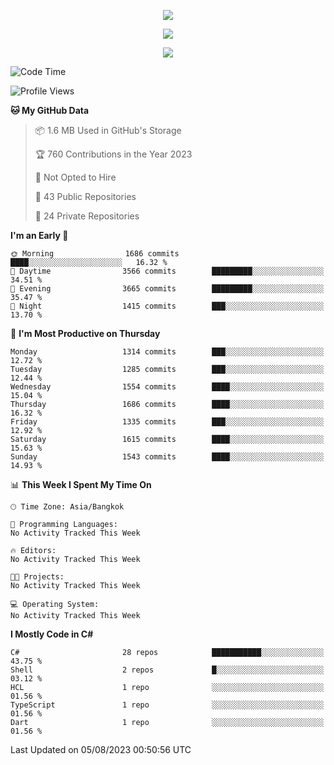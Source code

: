 <p align="center">
  <a href="say-hi.gif"> 
    <img align="center" src="say-hi.gif"/>
  </a>
</p>
<p align="center">
  <a href="https://github.com/htthinh1999">
    <img align="center" src="https://github-readme-stats-kappa-pink.vercel.app/api?username=htthinh1999&show_icons=true&count_private=true&theme=dracula"/>
  </a>
</p>
<p align="center">
  <a href="https://github.com/htthinh1999">
    <img src="https://github-readme-stats-kappa-pink.vercel.app/api/top-langs/?username=htthinh1999&layout=compact&langs_count=6&count_private=true&hide=tsql,hlsl,glsl,shaderlab&theme=dracula"/>
  </a>
</p>

<!--START_SECTION:waka-->
![Code Time](http://img.shields.io/badge/Code%20Time-0%20secs-blue)

![Profile Views](http://img.shields.io/badge/Profile%20Views-0-blue)

**🐱 My GitHub Data** 

> 📦 1.6 MB Used in GitHub's Storage 
 > 
> 🏆 760 Contributions in the Year 2023
 > 
> 🚫 Not Opted to Hire
 > 
> 📜 43 Public Repositories 
 > 
> 🔑 24 Private Repositories 
 > 
**I'm an Early 🐤** 

```text
🌞 Morning                1686 commits        ████░░░░░░░░░░░░░░░░░░░░░   16.32 % 
🌆 Daytime                3566 commits        █████████░░░░░░░░░░░░░░░░   34.51 % 
🌃 Evening                3665 commits        █████████░░░░░░░░░░░░░░░░   35.47 % 
🌙 Night                  1415 commits        ███░░░░░░░░░░░░░░░░░░░░░░   13.70 % 
```
📅 **I'm Most Productive on Thursday** 

```text
Monday                   1314 commits        ███░░░░░░░░░░░░░░░░░░░░░░   12.72 % 
Tuesday                  1285 commits        ███░░░░░░░░░░░░░░░░░░░░░░   12.44 % 
Wednesday                1554 commits        ████░░░░░░░░░░░░░░░░░░░░░   15.04 % 
Thursday                 1686 commits        ████░░░░░░░░░░░░░░░░░░░░░   16.32 % 
Friday                   1335 commits        ███░░░░░░░░░░░░░░░░░░░░░░   12.92 % 
Saturday                 1615 commits        ████░░░░░░░░░░░░░░░░░░░░░   15.63 % 
Sunday                   1543 commits        ████░░░░░░░░░░░░░░░░░░░░░   14.93 % 
```


📊 **This Week I Spent My Time On** 

```text
🕑︎ Time Zone: Asia/Bangkok

💬 Programming Languages: 
No Activity Tracked This Week

🔥 Editors: 
No Activity Tracked This Week

🐱‍💻 Projects: 
No Activity Tracked This Week

💻 Operating System: 
No Activity Tracked This Week
```

**I Mostly Code in C#** 

```text
C#                       28 repos            ███████████░░░░░░░░░░░░░░   43.75 % 
Shell                    2 repos             █░░░░░░░░░░░░░░░░░░░░░░░░   03.12 % 
HCL                      1 repo              ░░░░░░░░░░░░░░░░░░░░░░░░░   01.56 % 
TypeScript               1 repo              ░░░░░░░░░░░░░░░░░░░░░░░░░   01.56 % 
Dart                     1 repo              ░░░░░░░░░░░░░░░░░░░░░░░░░   01.56 % 
```




 Last Updated on 05/08/2023 00:50:56 UTC
<!--END_SECTION:waka-->
